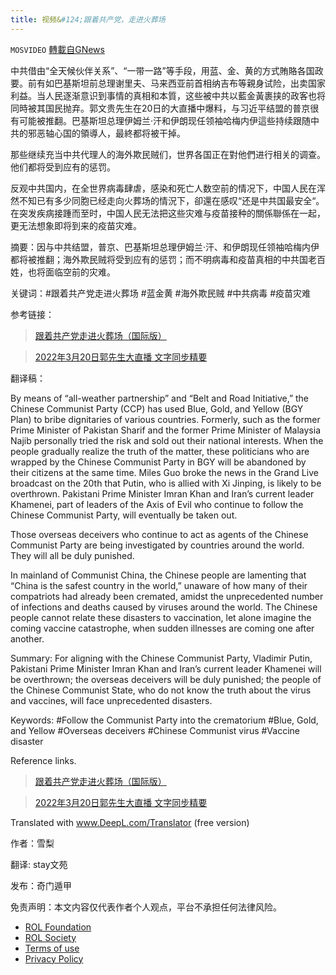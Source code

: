 ```yaml
---
title: 视频&#124;跟着共产党，走进火葬场
---
```

`MOSVIDEO` [轉載自GNews](https://gnews.org/zh-hans/2249374/)

中共借由“全天候伙伴关系”、“一带一路”等手段，用蓝、金、黄的方式賄賂各国政要。前有如巴基斯坦前总理谢里夫、马来西亚前首相纳吉布等親身试险，出卖国家利益。当人民逐渐意识到事情的真相和本質，这些被中共以藍金黃裹挟的政客也将同時被其国民抛弃。郭文贵先生在20日的大直播中爆料，与习近平结盟的普京很有可能被推翻。巴基斯坦总理伊姆兰·汗和伊朗现任领袖哈梅内伊這些持续跟随中共的邪恶轴心国的領導人，最終都将被干掉。

那些继续充当中共代理人的海外欺民贼们，世界各国正在對他們进行相关的调查。他们都将受到应有的惩罚。

反观中共国内，在全世界病毒肆虐，感染和死亡人数空前的情况下，中国人民在浑然不知已有多少同胞已经走向火葬场的情況下，卻還在感叹“还是中共国最安全“。在突发疾病接踵而至时，中国人民无法把这些灾难与疫苗接种的關係聯係在一起，更无法想象即将到来的疫苗灾难。

摘要：因与中共结盟，普京、巴基斯坦总理伊姆兰·汗、和伊朗现任领袖哈梅内伊都将被推翻；海外欺民贼将受到应有的惩罚；而不明病毒和疫苗真相的中共国老百姓，也将面临空前的灾难。

关键词：#跟着共产党走进火葬场 #蓝金黄 #海外欺民贼 #中共病毒 #疫苗灾难

参考链接：



> [跟着共产党走进火葬场（国际版）](https://gnews.org/zh-hans/1890108/)





> [2022年3月20日郭先生大直播 文字同步精要](https://gnews.org/zh-hans/2198573/)



翻译稿：

By means of “all-weather partnership” and “Belt and Road Initiative,” the Chinese Communist Party (CCP) has used Blue, Gold, and Yellow (BGY Plan) to bribe dignitaries of various countries. Formerly, such as the former Prime Minister of Pakistan Sharif and the former Prime Minister of Malaysia Najib personally tried the risk and sold out their national interests. When the people gradually realize the truth of the matter, these politicians who are wrapped by the Chinese Communist Party in BGY will be abandoned by their citizens at the same time. Miles Guo broke the news in the Grand Live broadcast on the 20th that Putin, who is allied with Xi Jinping, is likely to be overthrown. Pakistani Prime Minister Imran Khan and Iran’s current leader Khamenei, part of leaders of the Axis of Evil who continue to follow the Chinese Communist Party, will eventually be taken out.

Those overseas deceivers who continue to act as agents of the Chinese Communist Party are being investigated by countries around the world. They will all be duly punished.

In mainland of Communist China, the Chinese people are lamenting that “China is the safest country in the world,” unaware of how many of their compatriots had already been cremated, amidst the unprecedented number of infections and deaths caused by viruses around the world. The Chinese people cannot relate these disasters to vaccination, let alone imagine the coming vaccine catastrophe, when sudden illnesses are coming one after another.

Summary: For aligning with the Chinese Communist Party, Vladimir Putin, Pakistani Prime Minister Imran Khan and Iran’s current leader Khamenei will be overthrown; the overseas deceivers will be duly punished; the people of the Chinese Communist State, who do not know the truth about the virus and vaccines, will face unprecedented disasters.

Keywords: #Follow the Communist Party into the crematorium #Blue, Gold, and Yellow #Overseas deceivers #Chinese Communist virus #Vaccine disaster

Reference links.



> [跟着共产党走进火葬场（国际版）](https://gnews.org/zh-hans/1890108/)





> [2022年3月20日郭先生大直播 文字同步精要](https://gnews.org/zh-hans/2198573/)



Translated with www.DeepL.com/Translator (free version)

作者：雪梨

翻译: stay文苑

发布：奇门遁甲

 

免责声明：本文内容仅代表作者个人观点，平台不承担任何法律风险。

- [ROL Foundation](https://rolfoundation.org/)
- [ROL Society](https://rolsociety.org/)
- [Terms of use](https://gnews.org/terms-of-use-3/)
- [Privacy Policy](https://gnews.org/privacy-policy/)
